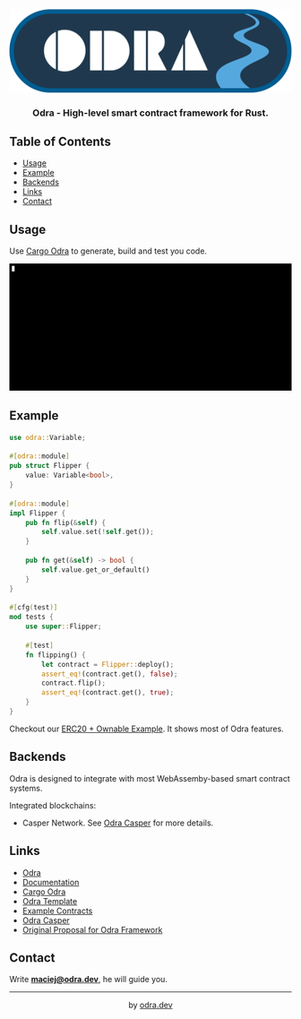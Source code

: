 <div align="center">
    <img src=".images/odra_logo.png"></img>
    <h3>Odra - High-level smart contract framework for Rust.</h3>
</div>

## Table of Contents
* [Usage](#usage)
* [Example](#example)
* [Backends](#backends)
* [Links](#links)
* [Contact](#contact)

## Usage

Use [Cargo Odra](https://github.com/odradev/cargo-odra) to generate, build and test you code.

<div align="center">
    <img src=".images/cargo_odra.gif"></img>
</div>

## Example

```rust
use odra::Variable;

#[odra::module]
pub struct Flipper {
    value: Variable<bool>,
}

#[odra::module]
impl Flipper {
    pub fn flip(&self) {
        self.value.set(!self.get());
    }

    pub fn get(&self) -> bool {
        self.value.get_or_default()
    }
}

#[cfg(test)]
mod tests {
    use super::Flipper;

    #[test]
    fn flipping() {
        let contract = Flipper::deploy();
        assert_eq!(contract.get(), false);
        contract.flip();
        assert_eq!(contract.get(), true);
    }
}
```

Checkout our [ERC20 + Ownable Example](https://github.com/odradev/odra-examples).
It shows most of Odra features.

## Backends

Odra is designed to integrate with most WebAssemby-based smart contract systems.

Integrated blockchains:
* Casper Network. See [Odra Casper](https://github.com/odradev/odra-casper) for more details.

## Links

* [Odra](https://github.com/odradev/odra)
* [Documentation](https://docs.rs/odra/latest/odra/)
* [Cargo Odra](https://github.com/odradev/cargo-odra)
* [Odra Template](https://github.com/odradev/odra-template)
* [Example Contracts](https://github.com/odradev/odra-examples)
* [Odra Casper](https://github.com/odradev/odra-casper)
* [Original Proposal for Odra Framework](https://github.com/odradev/odra-proposal)

## Contact
Write **maciej@odra.dev**, he will guide you.

---
<div align="center">
    by <a href="https://odra.dev">odra.dev<a>
</dev>
